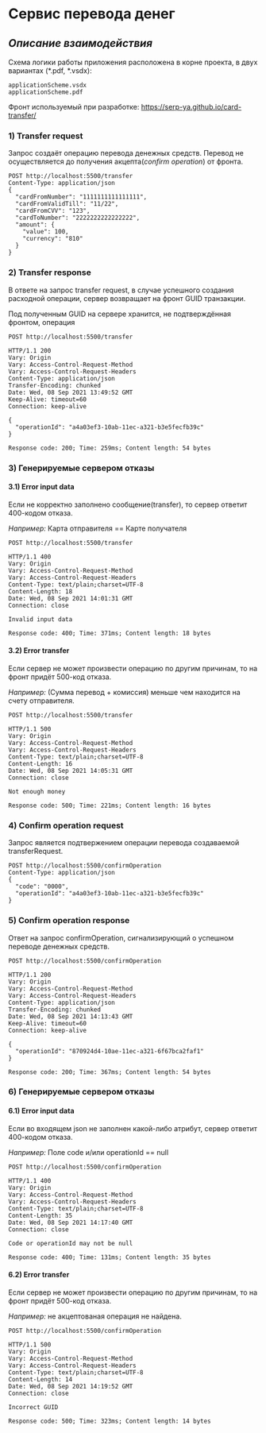 # Сервис перевода денег

## _Описание взаимодействия_

Схема логики работы приложения расположена
в корне проекта, в двух вариантах (*.pdf, *.vsdx):
```
applicationScheme.vsdx
applicationScheme.pdf
```

Фронт используемый при разработке: https://serp-ya.github.io/card-transfer/

### 1) Transfer request

Запрос создаёт операцию перевода денежных средств.
Перевод не осуществляется до получения акцепта(_confirm operation_) от фронта.
```
POST http://localhost:5500/transfer
Content-Type: application/json
{
  "cardFromNumber": "1111111111111111",
  "cardFromValidTill": "11/22",
  "cardFromCVV": "123",
  "cardToNumber": "2222222222222222",
  "amount": {
    "value": 100,
    "currency": "810"
  }
}
```

### 2) Transfer response

В ответе на запрос transfer request, в случае
успешного создания расходной операции, сервер 
возвращает на фронт GUID транзакции.

Под полученным GUID на сервере хранится, не подтверждённая
фронтом, операция

```
POST http://localhost:5500/transfer

HTTP/1.1 200 
Vary: Origin
Vary: Access-Control-Request-Method
Vary: Access-Control-Request-Headers
Content-Type: application/json
Transfer-Encoding: chunked
Date: Wed, 08 Sep 2021 13:49:52 GMT
Keep-Alive: timeout=60
Connection: keep-alive

{
  "operationId": "a4a03ef3-10ab-11ec-a321-b3e5fecfb39c"
}

Response code: 200; Time: 259ms; Content length: 54 bytes
```

### 3) Генерируемые сервером отказы

#### 3.1) Error input data

Если не корректно заполнено сообщение(transfer),
то сервер ответит 400-кодом отказа.

_Например:_
Карта отправителя == Карте получателя

```
POST http://localhost:5500/transfer

HTTP/1.1 400 
Vary: Origin
Vary: Access-Control-Request-Method
Vary: Access-Control-Request-Headers
Content-Type: text/plain;charset=UTF-8
Content-Length: 18
Date: Wed, 08 Sep 2021 14:01:31 GMT
Connection: close

Invalid input data

Response code: 400; Time: 371ms; Content length: 18 bytes

```

#### 3.2) Error transfer

Если сервер не может произвести операцию
по другим причинам, то на фронт придёт 
500-код отказа.

_Например:_ (Сумма перевод + комиссия) меньше
чем находится на счету отправителя.

```
POST http://localhost:5500/transfer

HTTP/1.1 500 
Vary: Origin
Vary: Access-Control-Request-Method
Vary: Access-Control-Request-Headers
Content-Type: text/plain;charset=UTF-8
Content-Length: 16
Date: Wed, 08 Sep 2021 14:05:31 GMT
Connection: close

Not enough money

Response code: 500; Time: 221ms; Content length: 16 bytes
```

### 4) Confirm operation request

Запрос является подтвержением операции перевода
создаваемой transferRequest.

```
POST http://localhost:5500/confirmOperation
Content-Type: application/json
{
  "code": "0000",
  "operationId": "a4a03ef3-10ab-11ec-a321-b3e5fecfb39c"
}

```

### 5) Confirm operation response

Ответ на запрос confirmOperation, 
сигнализирующий о успешном переводе 
денежных средств.

```
POST http://localhost:5500/confirmOperation

HTTP/1.1 200 
Vary: Origin
Vary: Access-Control-Request-Method
Vary: Access-Control-Request-Headers
Content-Type: application/json
Transfer-Encoding: chunked
Date: Wed, 08 Sep 2021 14:13:43 GMT
Keep-Alive: timeout=60
Connection: keep-alive

{
  "operationId": "870924d4-10ae-11ec-a321-6f67bca2faf1"
}

Response code: 200; Time: 367ms; Content length: 54 bytes
```

### 6) Генерируемые сервером отказы

#### 6.1) Error input data

Если во входящем json не заполнен какой-либо
атрибут, сервер ответит 400-кодом отказа.

_Например:_ Поле code и/или operationId == null

```
POST http://localhost:5500/confirmOperation

HTTP/1.1 400 
Vary: Origin
Vary: Access-Control-Request-Method
Vary: Access-Control-Request-Headers
Content-Type: text/plain;charset=UTF-8
Content-Length: 35
Date: Wed, 08 Sep 2021 14:17:40 GMT
Connection: close

Code or operationId may not be null

Response code: 400; Time: 131ms; Content length: 35 bytes

```

#### 6.2) Error transfer

Если сервер не может произвести операцию 
по другим причинам, то на фронт придёт 
500-код отказа.

_Например:_ не акцептованая операция не найдена.

```
POST http://localhost:5500/confirmOperation

HTTP/1.1 500 
Vary: Origin
Vary: Access-Control-Request-Method
Vary: Access-Control-Request-Headers
Content-Type: text/plain;charset=UTF-8
Content-Length: 14
Date: Wed, 08 Sep 2021 14:19:52 GMT
Connection: close

Incorrect GUID

Response code: 500; Time: 323ms; Content length: 14 bytes

```
